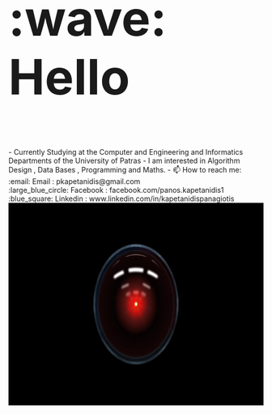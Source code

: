 

<p align="center">
                          <h1 style="font-size:10vw;"> :wave: Hello</h1>
    
 <br>
- Currently Studying at the Computer and Engineering and Informatics Departments of the University of Patras
- I am interested in Algorithm Design , Data Bases , Programming and Maths.
- 📫 How to reach me: <br>
    :email:  Email : pkapetanidis@gmail.com <br>
    :large_blue_circle: Facebook : facebook.com/panos.kapetanidis1 <br>
    :blue_square: Linkedin : www.linkedin.com/in/kapetanidispanagiotis

<img src="https://github.com/CaptainAlready/CaptainAlready/blob/main/0vFtjn4.jpg" width="800" height="400" />
    
</p>
